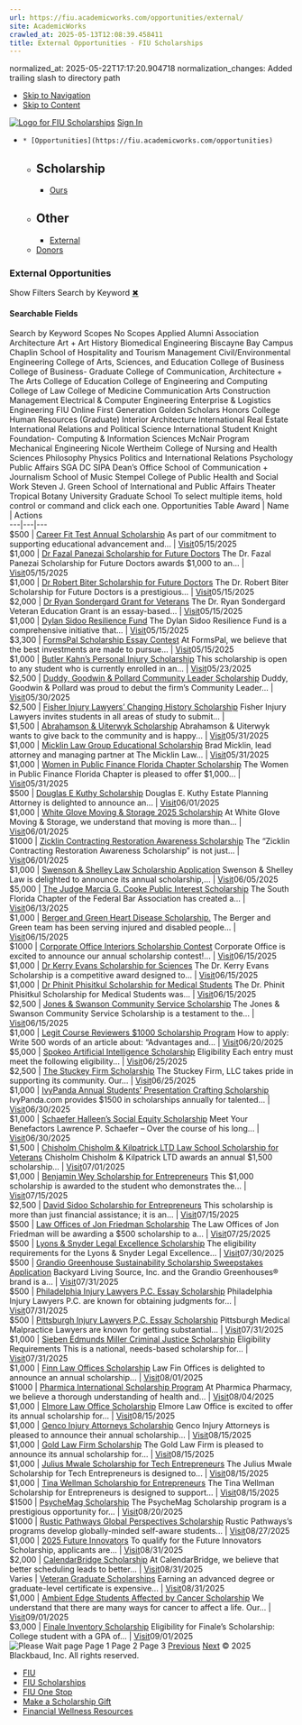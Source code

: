 ```yaml
---
url: https://fiu.academicworks.com/opportunities/external/
site: AcademicWorks
crawled_at: 2025-05-13T12:08:39.458411
title: External Opportunities - FIU Scholarships
---
```

normalized_at: 2025-05-22T17:17:20.904718
normalization_changes: Added trailing slash to directory path

  * [Skip to Navigation](https://fiu.academicworks.com/opportunities/external#navigation)
  * [Skip to Content](https://fiu.academicworks.com/opportunities/external#main)

[![Logo for FIU Scholarships](https://s3.amazonaws.com/static.academicworks.com/clients/fiu/assets/images/logo.png)](http://fiu.academicworks.com) [Sign In](https://fiu.academicworks.com/users/sign_in)
  *     * [Opportunities](https://fiu.academicworks.com/opportunities)
      * ## Scholarship
        * [Ours](https://fiu.academicworks.com/opportunities)
      * ## Other
        * [External](https://fiu.academicworks.com/opportunities/external)
    * [Donors](https://fiu.academicworks.com/donors)


### External Opportunities
Show Filters
Search by Keyword
[✖](https://fiu.academicworks.com/opportunities/external)
#### Searchable Fields
Search by Keyword
Scopes No Scopes Applied Alumni Association Architecture Art + Art History Biomedical Engineering Biscayne Bay Campus Chaplin School of Hospitality and Tourism Management Civil/Environmental Engineering College of Arts, Sciences, and Education College of Business College of Business- Graduate College of Communication, Architecture + The Arts College of Education College of Engineering and Computing College of Law College of Medicine Communication Arts Construction Management Electrical & Computer Engineering Enterprise & Logistics Engineering FIU Online First Generation Golden Scholars Honors College Human Resources (Graduate) Interior Architecture International Real Estate International Relations and Political Science International Student Knight Foundation- Computing & Information Sciences McNair Program Mechanical Engineering Nicole Wertheim College of Nursing and Health Sciences Philosophy Physics Politics and International Relations Psychology Public Affairs SGA DC SIPA Dean’s Office School of Communication + Journalism School of Music Stempel College of Public Health and Social Work Steven J. Green School of International and Public Affairs Theater Tropical Botany University Graduate School To select multiple items, hold control or command and click each one. 
Opportunities Table Award | Name | Actions  
---|---|---  
$500  |  [Career Fit Test Annual Scholarship](https://fiu.academicworks.com/opportunities/19948) As part of our commitment to supporting educational advancement and...  |  [Visit](https://www.careerfittest.com/scholarship/)05/15/2025  
$1,000  |  [Dr Fazal Panezai Scholarship for Future Doctors](https://fiu.academicworks.com/opportunities/19998) The Dr. Fazal Panezai Scholarship for Future Doctors awards $1,000 to an...  |  [Visit](https://drfazalpanezaischolarship.com/apply-dr-fazal-panezai-scholarship/)05/15/2025  
$1,000  |  [Dr Robert Biter Scholarship for Future Doctors](https://fiu.academicworks.com/opportunities/19987) The Dr. Robert Biter Scholarship for Future Doctors is a prestigious...  |  [Visit](https://drrobertbiterscholarship.com/apply-dr-robert-biter-scholarship/)05/15/2025  
$2,000  |  [Dr Ryan Sondergard Grant for Veterans](https://fiu.academicworks.com/opportunities/20029) The Dr. Ryan Sondergard Veteran Education Grant is an essay-based...  |  [Visit](https://drryansondergardgrant.com/dr-ryan-sondergard-grant/)05/15/2025  
$1,000  |  [Dylan Sidoo Resilience Fund](https://fiu.academicworks.com/opportunities/20435) The Dylan Sidoo Resilience Fund is a comprehensive initiative that...  |  [Visit](https://dylansidooresiliencefund.com/dylan-sidoo-fund/)05/15/2025  
$3,300  |  [FormsPal Scholarship Essay Contest](https://fiu.academicworks.com/opportunities/20255) At FormsPal, we believe that the best investments are made to pursue...  |  [Visit](https://formspal.com/scholarship/)05/15/2025  
$1,000  |  [Butler Kahn’s Personal Injury Scholarship](https://fiu.academicworks.com/opportunities/20098) This scholarship is open to any student who is currently enrolled in an...  |  [Visit](https://butlerfirm.com/about-the-firm/scholarship/)05/23/2025  
$2,500  |  [Duddy, Goodwin & Pollard Community Leader Scholarship](https://fiu.academicworks.com/opportunities/20833) Duddy, Goodwin & Pollard was proud to debut the firm’s Community Leader...  |  [Visit](https://www.dgpfirm.com/scholarship/)05/30/2025  
$2,500  |  [Fisher Injury Lawyers’ Changing History Scholarship](https://fiu.academicworks.com/opportunities/20828) Fisher Injury Lawyers invites students in all areas of study to submit...  |   
$1,500  |  [Abrahamson & Uiterwyk Scholarship](https://fiu.academicworks.com/opportunities/20266) Abrahamson & Uiterwyk wants to give back to the community and is happy...  |  [Visit](https://www.theinjurylawyers.com/about/community-involvement/admit-to-quit-scholarship/)05/31/2025  
$1,000  |  [Micklin Law Group Educational Scholarship](https://fiu.academicworks.com/opportunities/20740) Brad Micklin, lead attorney and managing partner at The Micklin Law...  |  [Visit](https://www.micklinlawgroup.com/scholarship/)05/31/2025  
$1,000  |  [Women in Public Finance Florida Chapter Scholarship](https://fiu.academicworks.com/opportunities/20785) The Women in Public Finance Florida Chapter is pleased to offer $1,000...  |  [Visit](https://floridawpf.com/scholarship)05/31/2025  
$500  |  [Douglas E Kuthy Scholarship](https://fiu.academicworks.com/opportunities/19517) Douglas E. Kuthy Estate Planning Attorney is delighted to announce an...  |  [Visit](https://www.douglaskuthy.com/scholarship-application/)06/01/2025  
$1,000  |  [White Glove Moving & Storage 2025 Scholarship](https://fiu.academicworks.com/opportunities/20848) At White Glove Moving & Storage, we understand that moving is more than...  |  [Visit](https://whiteglovemoving.us/white-glove-moving-scholarship/)06/01/2025  
$1000  |  [Zicklin Contracting Restoration Awareness Scholarship](https://fiu.academicworks.com/opportunities/19552) The “Zicklin Contracting Restoration Awareness Scholarship” is not just...  |  [Visit](https://www.zicklincontracting.com/restoration-awarness-scholarship)06/01/2025  
$1,000  |  [Swenson & Shelley Law Scholarship Application](https://fiu.academicworks.com/opportunities/19749) Swenson & Shelley Law is delighted to announce its annual scholarship,...  |  [Visit](https://www.swensonshelley.com/scholarship-application/)06/05/2025  
$5,000  |  [The Judge Marcia G. Cooke Public Interest Scholarship](https://fiu.academicworks.com/opportunities/20836) The South Florida Chapter of the Federal Bar Association has created a...  |  [Visit](https://panther360.file.force.com/servlet/servlet.FileDownload?file=00PHq00001OGrfdMAD&operationContext=S1)06/13/2025  
$1,000  |  [Berger and Green Heart Disease Scholarship.](https://fiu.academicworks.com/opportunities/20845) The Berger and Green team has been serving injured and disabled people...  |  [Visit](https://www.bergerandgreen.com/about/scholarships/heart-disease-scholarship/)06/15/2025  
$1000  |  [Corporate Office Interiors Scholarship Contest](https://fiu.academicworks.com/opportunities/19769) Corporate Office is excited to announce our annual scholarship contest!...  |  [Visit](https://www.corporateofficeint.com/blog/Corporate-Office-Interiors-Scholarship-Contest/)06/15/2025  
$1,000  |  [Dr Kerry Evans Scholarship for Sciences](https://fiu.academicworks.com/opportunities/20032) The Dr. Kerry Evans Scholarship is a competitive award designed to...  |  [Visit](https://drkerryevansscholarship.com/dr-kerry-evans-scholarship/)06/15/2025  
$1,000  |  [Dr Phinit Phisitkul Scholarship for Medical Students](https://fiu.academicworks.com/opportunities/20026) The Dr. Phinit Phisitkul Scholarship for Medical Students was...  |  [Visit](https://drphinitphisitkulscholarship.com/dr-phinit-phisitkul-scholarship/)06/15/2025  
$2,500  |  [Jones & Swanson Community Service Scholarship](https://fiu.academicworks.com/opportunities/20851) The Jones & Swanson Community Service Scholarship is a testament to the...  |  [Visit](https://www.awjlaw.com/scholarship/)06/15/2025  
$1,000  |  [Legit Course Reviewers $1000 Scholarship Program](https://fiu.academicworks.com/opportunities/19937) How to apply: Write 500 words of an article about: “Advantages and...  |  [Visit](https://legitcoursereviewers.com/legit-course-reviewers-1000-scholarship-program/)06/20/2025  
$5,000  |  [Spokeo Artificial Intelligence Scholarship](https://fiu.academicworks.com/opportunities/20207) Eligibility Each entry must meet the following eligibility...  |  [Visit](https://www.spokeo.com/scholarship)06/25/2025  
$2,500  |  [The Stuckey Firm Scholarship](https://fiu.academicworks.com/opportunities/20475) The Stuckey Firm, LLC takes pride in supporting its community. Our...  |  [Visit](https://www.thestuckeyfirm.com/the-stuckey-firm-scholarship/)06/25/2025  
$1,000  |  [IvyPanda Annual Students’ Presentation Crafting Scholarship](https://fiu.academicworks.com/opportunities/20864) IvyPanda.com provides $1500 in scholarships annually for talented...  |  [Visit](https://ivypanda.com/scholarship-writing)06/30/2025  
$1,000  |  [Schaefer Halleen’s Social Equity Scholarship](https://fiu.academicworks.com/opportunities/20083) Meet Your Benefactors Lawrence P. Schaefer – Over the course of his long...  |  [Visit](https://www.schaeferhalleen.com/social-equity-scholarship/)06/30/2025  
$1,500  |  [Chisholm Chisholm & Kilpatrick LTD Law School Scholarship for Veterans](https://fiu.academicworks.com/opportunities/19530) Chisholm Chisholm & Kilpatrick LTD awards an annual $1,500 scholarship...  |  [Visit](https://cck-law.com/law-school-scholarship-for-veterans/)07/01/2025  
$1,000  |  [Benjamin Wey Scholarship for Entrepreneurs](https://fiu.academicworks.com/opportunities/20103) This $1,000 scholarship is awarded to the student who demonstrates the...  |  [Visit](https://benjaminweyscholarship.com/benjamin-wey-scholarship/)07/15/2025  
$2,500  |  [David Sidoo Scholarship for Entrepreneurs](https://fiu.academicworks.com/opportunities/20205) This scholarship is more than just financial assistance; it is an...  |  [Visit](https://davidsidooscholarship.com/david-sidoo-scholarship/)07/15/2025  
$500  |  [Law Offices of Jon Friedman Scholarship](https://fiu.academicworks.com/opportunities/20095) The Law Offices of Jon Friedman will be awarding a $500 scholarship to a...  |  [Visit](https://www.jonathanmfriedman.com/scholarship-application/)07/25/2025  
$500  |  [Lyons & Snyder Legal Excellence Scholarship](https://fiu.academicworks.com/opportunities/20234) The eligibility requirements for the Lyons & Snyder Legal Excellence...  |  [Visit](https://www.mytrustedlawyers.com/in-the-media/legal-excellence-scholarship/)07/30/2025  
$500  |  [Grandio Greenhouse Sustainability Scholarship Sweepstakes Application](https://fiu.academicworks.com/opportunities/20318) Backyard Living Source, Inc. and the Grandio Greenhouses® brand is a...  |  [Visit](https://www.grandiogreenhouses.com/scholarship/)07/31/2025  
$500  |  [Philadelphia Injury Lawyers P.C. Essay Scholarship](https://fiu.academicworks.com/opportunities/20287) Philadelphia Injury Lawyers P.C. are known for obtaining judgments for...  |  [Visit](https://philly-injury-law.com/scholarship.html)07/31/2025  
$500  |  [Pittsburgh Injury Lawyers P.C. Essay Scholarship](https://fiu.academicworks.com/opportunities/20281) Pittsburgh Medical Malpractice Lawyers are known for getting substantial...  |  [Visit](https://www.pittsburgh-injury-lawyers.com/scholarship/)07/31/2025  
$1,000  |  [Sieben Edmunds Miller Criminal Justice Scholarship](https://fiu.academicworks.com/opportunities/20737) Eligibility Requirements This is a national, needs-based scholarship for...  |  [Visit](https://siebenedmunds.com/law-scholarship/)07/31/2025  
$1,000  |  [Finn Law Offices Scholarship](https://fiu.academicworks.com/opportunities/20842) Law Fin Offices is delighted to announce an annual scholarship...  |  [Visit](https://www.lawfinn.com/scholarship-application/)08/01/2025  
$1000  |  [Pharmica International Scholarship Program](https://fiu.academicworks.com/opportunities/20861) At Pharmica Pharmacy, we believe a thorough understanding of health and...  |  [Visit](https://www.pharmica.co.uk/scholarship/)08/04/2025  
$1,000  |  [Elmore Law Office Scholarship](https://fiu.academicworks.com/opportunities/20212) Elmore Law Office is excited to offer its annual scholarship for...  |  [Visit](https://www.elmoreinjurylaw.com/scholarship-application/)08/15/2025  
$1,000  |  [Genco Injury Attorneys Scholarship](https://fiu.academicworks.com/opportunities/20819) Genco Injury Attorneys is pleased to announce their annual scholarship...  |  [Visit](https://panther360.lightning.force.com/lightning/r/EmailMessage/02sHq00001Fhbw1IAB/view)08/15/2025  
$1,000  |  [Gold Law Firm Scholarship](https://fiu.academicworks.com/opportunities/20397) The Gold Law Firm is pleased to announce its annual scholarship for...  |  [Visit](https://www.dgoldlaw.com/scholarship-application/)08/15/2025  
$1,000  |  [Julius Mwale Scholarship for Tech Entrepreneurs](https://fiu.academicworks.com/opportunities/20200) The Julius Mwale Scholarship for Tech Entrepreneurs is designed to...  |  [Visit](https://juliusmwalescholarship.com/julius-mwale-scholarship/)08/15/2025  
$1,000  |  [Tina Wellman Scholarship for Entrepreneurs](https://fiu.academicworks.com/opportunities/20271) The Tina Wellman Scholarship for Entrepreneurs is designed to support...  |  [Visit](https://tinawellmanscholarship.com/tina-wellman-scholarship/)08/15/2025  
$1500  |  [PsycheMag Scholarship](https://fiu.academicworks.com/opportunities/19735) The PsycheMag Scholarship program is a prestigious opportunity for...  |  [Visit](https://psychemag.com/scholarship/)08/20/2025  
$1000  |  [Rustic Pathways Global Perspectives Scholarship](https://fiu.academicworks.com/opportunities/20268) Rustic Pathways’s programs develop globally-minded self-aware students...  |  [Visit](https://rusticpathways.com/students/scholarships/global-perspectives-scholarship)08/27/2025  
$1,000  |  [2025 Future Innovators](https://fiu.academicworks.com/opportunities/20720) To qualify for the Future Innovators Scholarship, applicants are...  |  [Visit](https://www.kryderlaw.com/2025-future-innovators-scholarship/)08/31/2025  
$2,000  |  [CalendarBridge Scholarship](https://fiu.academicworks.com/opportunities/20854) At CalendarBridge, we believe that better scheduling leads to better...  |  [Visit](https://calendarbridge.com/about/scholarship/)08/31/2025  
Varies  |  [Veteran Graduate Scholarships](https://fiu.academicworks.com/opportunities/20243) Earning an advanced degree or graduate-level certificate is expensive...  |  [Visit](https://www.onlinemastersdegrees.org/financial-aid/scholarships/graduate-scholarships-for-veterans/)08/31/2025  
$1,000  |  [Ambient Edge Students Affected by Cancer Scholarship](https://fiu.academicworks.com/opportunities/20859) We understand that there are many ways for cancer to affect a life. Our...  |  [Visit](https://www.ambientedge.com/scholarship/)09/01/2025  
$3,000  |  [Finale Inventory Scholarship](https://fiu.academicworks.com/opportunities/20525) Eligibility for Finale’s Scholarship: College student with a GPA of...  |  [Visit](https://www.finaleinventory.com/finale-inventory-scholarship)09/01/2025  
![Please Wait](https://d3p7lpwx08uxcm.cloudfront.net/assets/spinner-e72f98d4e5264c79e34a67f002baf54fdb0dd830adbaf0ba0ce4da0d773e07cc.gif) page Page 1 Page 2 Page 3 [Previous](https://fiu.academicworks.com/opportunities/external?page=0) [Next](https://fiu.academicworks.com/opportunities/external?page=2)
© 2025 Blackbaud, Inc. All rights reserved. 
  * [FIU ](http://fiu.edu/)
  * [FIU Scholarships](http://scholarships.fiu.edu)
  * [FIU One Stop](http://onestop.fiu.edu)
  * [Make a Scholarship Gift](https://give.fiu.edu/give-now/)
  * [Financial Wellness Resources](https://go.fiu.edu/iGrad)


